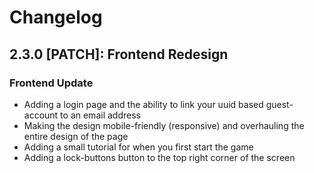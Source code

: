 # Changelog

## 2.3.0 [PATCH]: Frontend Redesign

### Frontend Update

- Adding a login page and the ability to link your uuid based guest-account to an email address
- Making the design mobile-friendly (responsive) and overhauling the entire design of the page
- Adding a small tutorial for when you first start the game
- Adding a lock-buttons button to the top right corner of the screen